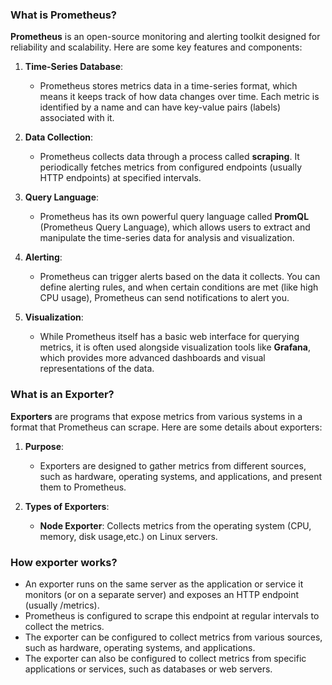 ### What is Prometheus? 
 
**Prometheus** is an open-source monitoring and alerting toolkit designed for reliability and scalability. Here are some key features and components: 
 
1. **Time-Series Database**:  
   - Prometheus stores metrics data in a time-series format, which means it keeps track of how data changes over time. Each metric is identified by a name and can have key-value pairs (labels) associated with it. 
 
2. **Data Collection**: 
   - Prometheus collects data through a process called **scraping**. It periodically fetches metrics from configured endpoints (usually HTTP endpoints) at specified intervals. 
 
3. **Query Language**: 
   - Prometheus has its own powerful query language called **PromQL** (Prometheus Query Language), which allows users to extract and manipulate the time-series data for analysis and visualization. 
 
4. **Alerting**: 
   - Prometheus can trigger alerts based on the data it collects. You can define alerting rules, and when certain conditions are met (like high CPU usage), Prometheus can send notifications to alert you. 
 
5. **Visualization**: 
   - While Prometheus itself has a basic web interface for querying metrics, it is often used alongside visualization tools like **Grafana**, which provides more advanced dashboards and visual representations of the data. 
 
### What is an Exporter? 
 
**Exporters** are programs that expose metrics from various systems in a format that Prometheus can scrape. Here are some details about exporters: 
 
1. **Purpose**: 
   - Exporters are designed to gather metrics from different sources, such as hardware, operating systems, and applications, and present them to Prometheus. 
 
2. **Types of Exporters**: 
   - **Node Exporter**: Collects metrics from the operating system (CPU, memory, disk usage,etc.) on Linux servers.
### How exporter works?
- An exporter runs on the same server as the application or service it monitors (or on a separate server) and exposes an HTTP endpoint (usually /metrics).
- Prometheus is configured to scrape this endpoint at regular intervals to collect the metrics.
- The exporter can be configured to collect metrics from various sources, such as hardware, operating systems, and applications.
- The exporter can also be configured to collect metrics from specific applications or services, such as databases or web servers.
